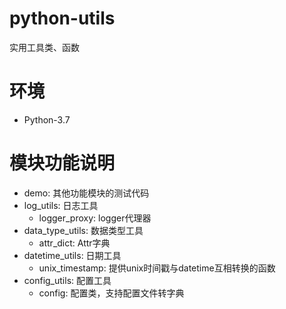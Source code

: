 # python-utils

实用工具类、函数

# 环境

- Python-3.7

# 模块功能说明

- demo: 其他功能模块的测试代码
- log_utils: 日志工具
    - logger_proxy: logger代理器
- data_type_utils: 数据类型工具
    - attr_dict: Attr字典
- datetime_utils: 日期工具
    - unix_timestamp: 提供unix时间戳与datetime互相转换的函数
- config_utils: 配置工具
    - config: 配置类，支持配置文件转字典